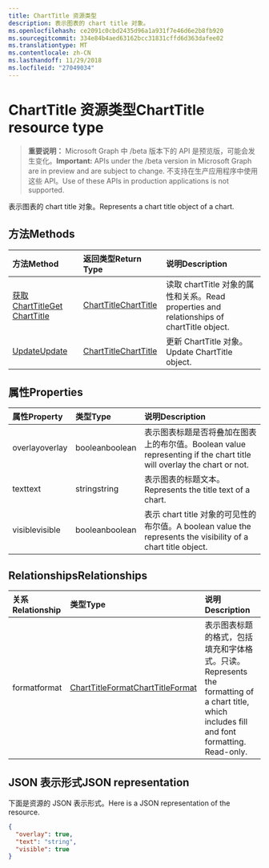 ```yaml
---
title: ChartTitle 资源类型
description: 表示图表的 chart title 对象。
ms.openlocfilehash: ce2091c0cbd2435d96a1a931f7e46d6e2b8fb920
ms.sourcegitcommit: 334e84b4aed63162bcc31831cffd6d363dafee02
ms.translationtype: MT
ms.contentlocale: zh-CN
ms.lasthandoff: 11/29/2018
ms.locfileid: "27049034"
---
```

# <a name="charttitle-resource-type"></a><span data-ttu-id="46ea4-103">ChartTitle 资源类型</span><span class="sxs-lookup"><span data-stu-id="46ea4-103">ChartTitle resource type</span></span>

> <span data-ttu-id="46ea4-104">**重要说明：** Microsoft Graph 中 /beta 版本下的 API 是预览版，可能会发生变化。</span><span class="sxs-lookup"><span data-stu-id="46ea4-104">**Important:** APIs under the /beta version in Microsoft Graph are in preview and are subject to change.</span></span> <span data-ttu-id="46ea4-105">不支持在生产应用程序中使用这些 API。</span><span class="sxs-lookup"><span data-stu-id="46ea4-105">Use of these APIs in production applications is not supported.</span></span>

<span data-ttu-id="46ea4-106">表示图表的 chart title 对象。</span><span class="sxs-lookup"><span data-stu-id="46ea4-106">Represents a chart title object of a chart.</span></span>


## <a name="methods"></a><span data-ttu-id="46ea4-107">方法</span><span class="sxs-lookup"><span data-stu-id="46ea4-107">Methods</span></span>

| <span data-ttu-id="46ea4-108">方法</span><span class="sxs-lookup"><span data-stu-id="46ea4-108">Method</span></span>           | <span data-ttu-id="46ea4-109">返回类型</span><span class="sxs-lookup"><span data-stu-id="46ea4-109">Return Type</span></span>    |<span data-ttu-id="46ea4-110">说明</span><span class="sxs-lookup"><span data-stu-id="46ea4-110">Description</span></span>|
|:---------------|:--------|:----------|
|[<span data-ttu-id="46ea4-111">获取 ChartTitle</span><span class="sxs-lookup"><span data-stu-id="46ea4-111">Get ChartTitle</span></span>](../api/charttitle-get.md) | [<span data-ttu-id="46ea4-112">ChartTitle</span><span class="sxs-lookup"><span data-stu-id="46ea4-112">ChartTitle</span></span>](charttitle.md) |<span data-ttu-id="46ea4-113">读取 chartTitle 对象的属性和关系。</span><span class="sxs-lookup"><span data-stu-id="46ea4-113">Read properties and relationships of chartTitle object.</span></span>|
|[<span data-ttu-id="46ea4-114">Update</span><span class="sxs-lookup"><span data-stu-id="46ea4-114">Update</span></span>](../api/charttitle-update.md) | [<span data-ttu-id="46ea4-115">ChartTitle</span><span class="sxs-lookup"><span data-stu-id="46ea4-115">ChartTitle</span></span>](charttitle.md)    |<span data-ttu-id="46ea4-116">更新 ChartTitle 对象。</span><span class="sxs-lookup"><span data-stu-id="46ea4-116">Update ChartTitle object.</span></span> |

## <a name="properties"></a><span data-ttu-id="46ea4-117">属性</span><span class="sxs-lookup"><span data-stu-id="46ea4-117">Properties</span></span>
| <span data-ttu-id="46ea4-118">属性</span><span class="sxs-lookup"><span data-stu-id="46ea4-118">Property</span></span>     | <span data-ttu-id="46ea4-119">类型</span><span class="sxs-lookup"><span data-stu-id="46ea4-119">Type</span></span>   |<span data-ttu-id="46ea4-120">说明</span><span class="sxs-lookup"><span data-stu-id="46ea4-120">Description</span></span>|
|:---------------|:--------|:----------|
|<span data-ttu-id="46ea4-121">overlay</span><span class="sxs-lookup"><span data-stu-id="46ea4-121">overlay</span></span>|<span data-ttu-id="46ea4-122">boolean</span><span class="sxs-lookup"><span data-stu-id="46ea4-122">boolean</span></span>|<span data-ttu-id="46ea4-123">表示图表标题是否将叠加在图表上的布尔值。</span><span class="sxs-lookup"><span data-stu-id="46ea4-123">Boolean value representing if the chart title will overlay the chart or not.</span></span>|
|<span data-ttu-id="46ea4-124">text</span><span class="sxs-lookup"><span data-stu-id="46ea4-124">text</span></span>|<span data-ttu-id="46ea4-125">string</span><span class="sxs-lookup"><span data-stu-id="46ea4-125">string</span></span>|<span data-ttu-id="46ea4-126">表示图表的标题文本。</span><span class="sxs-lookup"><span data-stu-id="46ea4-126">Represents the title text of a chart.</span></span>|
|<span data-ttu-id="46ea4-127">visible</span><span class="sxs-lookup"><span data-stu-id="46ea4-127">visible</span></span>|<span data-ttu-id="46ea4-128">boolean</span><span class="sxs-lookup"><span data-stu-id="46ea4-128">boolean</span></span>|<span data-ttu-id="46ea4-129">表示 chart title 对象的可见性的布尔值。</span><span class="sxs-lookup"><span data-stu-id="46ea4-129">A boolean value the represents the visibility of a chart title object.</span></span>|

## <a name="relationships"></a><span data-ttu-id="46ea4-130">Relationships</span><span class="sxs-lookup"><span data-stu-id="46ea4-130">Relationships</span></span>
| <span data-ttu-id="46ea4-131">关系</span><span class="sxs-lookup"><span data-stu-id="46ea4-131">Relationship</span></span> | <span data-ttu-id="46ea4-132">类型</span><span class="sxs-lookup"><span data-stu-id="46ea4-132">Type</span></span>   |<span data-ttu-id="46ea4-133">说明</span><span class="sxs-lookup"><span data-stu-id="46ea4-133">Description</span></span>|
|:---------------|:--------|:----------|
|<span data-ttu-id="46ea4-134">format</span><span class="sxs-lookup"><span data-stu-id="46ea4-134">format</span></span>|[<span data-ttu-id="46ea4-135">ChartTitleFormat</span><span class="sxs-lookup"><span data-stu-id="46ea4-135">ChartTitleFormat</span></span>](charttitleformat.md)|<span data-ttu-id="46ea4-p102">表示图表标题的格式，包括填充和字体格式。只读。</span><span class="sxs-lookup"><span data-stu-id="46ea4-p102">Represents the formatting of a chart title, which includes fill and font formatting. Read-only.</span></span>|

## <a name="json-representation"></a><span data-ttu-id="46ea4-138">JSON 表示形式</span><span class="sxs-lookup"><span data-stu-id="46ea4-138">JSON representation</span></span>

<span data-ttu-id="46ea4-139">下面是资源的 JSON 表示形式。</span><span class="sxs-lookup"><span data-stu-id="46ea4-139">Here is a JSON representation of the resource.</span></span>

<!-- {
  "blockType": "resource",
  "optionalProperties": [

  ],
  "@odata.type": "microsoft.graph.chartTitle"
}-->

```json
{
  "overlay": true,
  "text": "string",
  "visible": true
}

```

<!-- uuid: 8fcb5dbc-d5aa-4681-8e31-b001d5168d79
2015-10-25 14:57:30 UTC -->
<!-- {
  "type": "#page.annotation",
  "description": "ChartTitle resource",
  "keywords": "",
  "section": "documentation",
  "tocPath": ""
}-->